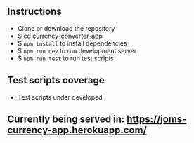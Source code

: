 ## Instructions

- Clone or download the repository
- $ cd currency-converter-app
- $ `npm install` to install dependencies
- $ `npm run dev` to run development server
- $ `npm run test` to run test scripts

## Test scripts coverage
- Test scripts under developed

## Currently being served in: https://joms-currency-app.herokuapp.com/
